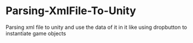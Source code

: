 # Parsing-XmlFile-To-Unity
Parsing xml file to unity and use the data of it in it like using dropbutton to instantiate game objects 
